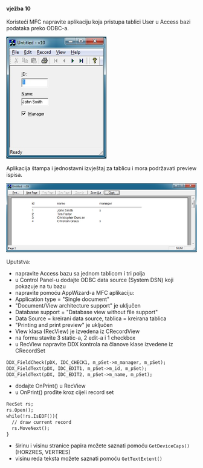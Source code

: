 #### vježba 10

Koristeći MFC napravite aplikaciju koja pristupa tablici User u Access bazi podataka preko ODBC-a.

![frame](/screenshot.jpg?raw=true)

Aplikacija štampa i jednostavni izvještaj za tablicu i mora podržavati preview ispisa. 

![preview](/preview.jpg?raw=true)


Uputstva:

*	napravite Access bazu sa jednom tablicom i tri polja
*	u Control Panel-u dodajte ODBC data source (System DSN) koji pokazuje na tu bazu
*	napravite pomoću AppWizard-a MFC aplikaciju:
  * Application type = "Single document"
  *	"Document/View architecture support" je uključen
  *	Database support = "Database view without file support"
  *	Data Source = kreirani data source, tablica = kreirana tablica
  *	"Printing and print preview" je uključen
  *	View klasa (RecView) je izvedena iz CRecordView 
*	na formu stavite 3 static-a,  2 edit-a i 1 checkbox
*	u RecView napravite DDX kontrola na članove klase izvedene iz CRecordSet

  ```
  DDX_FieldCheck(pDX, IDC_CHECK1, m_pSet->m_manager, m_pSet);
  DDX_FieldText(pDX, IDC_EDIT1, m_pSet->m_id, m_pSet);
  DDX_FieldText(pDX, IDC_EDIT2, m_pSet->m_name, m_pSet);
  ```

*	dodajte OnPrint() u RecView
*	u OnPrint() prođite kroz cijeli record set

  ```
  RecSet rs;
  rs.Open();
  while(!rs.IsEOF()){
    // draw current record
    rs.MoveNext();	
  }
  ```
*	širinu i visinu stranice papira možete saznati pomoću `GetDeviceCaps()` (HORZRES, VERTRES)
*	visinu reda teksta možete saznati pomoću `GetTextExtent()`
